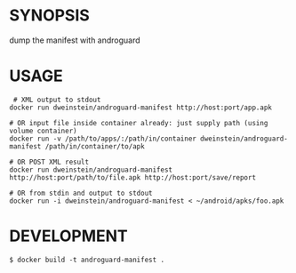 # SYNOPSIS

dump the manifest with androguard


# USAGE

```shell
 # XML output to stdout
docker run dweinstein/androguard-manifest http://host:port/app.apk

# OR input file inside container already: just supply path (using volume container)
docker run -v /path/to/apps/:/path/in/container dweinstein/androguard-manifest /path/in/container/to/apk

# OR POST XML result
docker run dweinstein/androguard-manifest http://host:port/path/to/file.apk http://host:port/save/report

# OR from stdin and output to stdout
docker run -i dweinstein/androguard-manifest < ~/android/apks/foo.apk

```

# DEVELOPMENT
```shell
$ docker build -t androguard-manifest .
```

